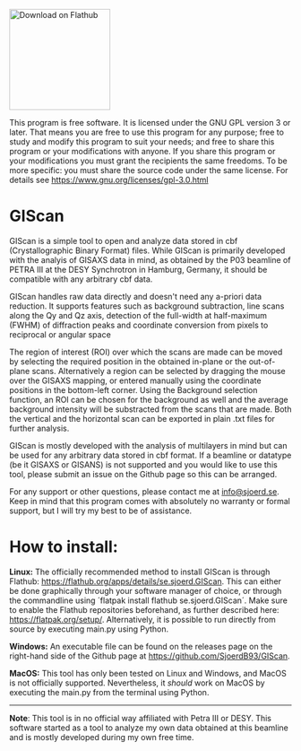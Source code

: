 <a href='https://flathub.org/apps/details/se.sjoerd.GIScan'><img width='180' alt='Download on Flathub' src='https://flathub.org/assets/badges/flathub-badge-en.svg'/></a>


This program is free software.
It is licensed under the GNU GPL version 3 or later.
That means you are free to use this program for any purpose;
free to study and modify this program to suit your needs;
and free to share this program or your modifications with anyone.
If you share this program or your modifications
you must grant the recipients the same freedoms.
To be more specific: you must share the source code under the same license.
For details see https://www.gnu.org/licenses/gpl-3.0.html

# GIScan
GIScan is a simple tool to open and analyze data stored in cbf (Crystallographic Binary Format) files. While
GIScan is primarily developed with the analyis of GISAXS data in mind, as obtained by the P03 beamline of PETRA
III at the DESY Synchrotron in Hamburg, Germany, it should be compatible with any arbitrary cbf data.

GIScan handles raw data directly and doesn't need any a-priori data reduction. It supports features such as
background subtraction, line scans along the Qy and Qz axis, detection of the full-width at half-maximum (FWHM)
of diffraction peaks and coordinate conversion from pixels to reciprocal or angular space
      
The region of interest (ROI) over which the scans are made can be moved by selecting the required position in the obtained in-plane or the out-of-plane scans. Alternatively a region can be selected by dragging the mouse over the GISAXS mapping, or entered manually using the coordinate positions in the bottom-left corner. Using the Background selection function, an ROI can be chosen for the background as well and the average background intensity will be substracted from the scans that are made. Both the vertical and the horizontal scan can be exported in plain .txt files for further analysis. 

GIScan is mostly developed with the analysis of multilayers in mind but can be used for any arbitrary data stored
in cbf format. If a beamline or datatype (be it GISAXS or GISANS) is not supported and you would like to use this
tool, please submit an issue on the Github page so this can be arranged.
      
For any support or other questions, please contact me at info@sjoerd.se. Keep in mind that this program comes with 
absolutely no warranty or formal support, but I will try my best to be of assistance.  

# How to install: 

**Linux:** The officially recommended method to install GIScan is through Flathub: https://flathub.org/apps/details/se.sjoerd.GIScan. This can either be done graphically through your software manager of choice, or through the commandline using ´flatpak install flathub se.sjoerd.GIScan´. Make sure to enable the Flathub repositories beforehand, as further described here: https://flatpak.org/setup/. Alternatively, it is possible to run directly from source by executing main.py using Python. 

**Windows:** An executable file can be found on the releases page on the right-hand side of the Github page at https://github.com/SjoerdB93/GIScan. 

**MacOS:** This tool has only been tested on Linux and Windows, and MacOS is not officially supported. Nevertheless, it *should* work on MacOS by executing the main.py from the terminal using Python. 

------------------------------------------------------------
**Note**: This tool is in no official way affiliated with Petra III or DESY. This software started as a tool to analyze my own data obtained at this beamline and is mostly developed during my own free time.
